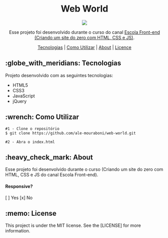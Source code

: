 <h1 align="center">Web World</h1>
<p align="center">
  <img src="assets/readme/web-world.gif">
</p>

<p align="center">
  Esse projeto foi desenvolvido durante o curso do canal <a href="https://www.youtube.com/playlist?list=PL4iwH9RF8xHmjxVNJcyNSkVDYNUo6r2BM">Escola Front-end (Criando um site do zero com HTML, CSS e JS)</a>.
</p>

<p align="center">
  <a href="#technology">Tecnologias</a> | 
  <a href="#c-utilizar">Como Utilizar</a> |
  <a href="#about">About</a> |
  <a href="#license">Licence</a> 
</p>

<h2 id="technology">:globe_with_meridians: Tecnologias</h2>
<p>Projeto desenvolvido com as seguintes tecnologias:</p>
<ul>
  <li>HTML5</li>
  <li>CSS3</li>
  <li>JavaScript</li>
  <li>jQuery</li>
</ul>

<h2 id="c-utilizar">:wrench: Como Utilizar</h2>

```
#1 - Clone o repositório
$ git clone https://github.com/ale-mouraboni/web-world.git

#2 - Abra o index.html
```

<h2 id="about">:heavy_check_mark: About</h2>
<p>Esse projeto foi desenvolvido durante o curso (Criando um site do zero com HTML, CSS e JS do canal Escola Front-end).
<h4>Responsive?</h4>
[ ] Yes  [x] No
</p>

<h2 id="license">:memo: License</h2>
<p>This project is under the MIT license. See the [LICENSE] for more information.
</p>

